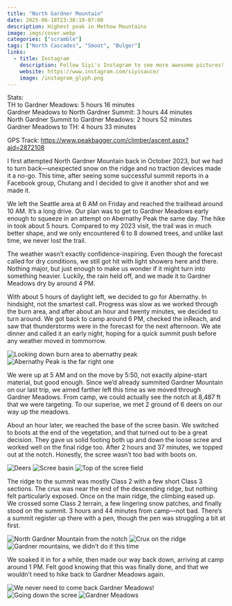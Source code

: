 ```yaml
---
title: "North Gardner Mountain"
date: 2025-06-18T23:38:19-07:00
description: Highest peak in Methow Mountains
image: imgs/cover.webp
categories: ["scramble"]
tags: ["North Cascades", "Smoot", "Bulger"]
links:
  - title: Instagram
    description: Follow Siyi's Instagram to see more awesome pictures!
    website: https://www.instagram.com/siyisauce/
    image: /instagram_glyph.png
---
```

Stats:  
TH to Gardner Meadows: 5 hours 16 minutes  
Gardner Meadows to North Gardner Summit: 3 hours 44 minutes  
North Gardner Summit to Gardner Meadows: 2 hours 52 minutes  
Gardner Meadows to TH: 4 hours 33 minutes  

GPS Track: https://www.peakbagger.com/climber/ascent.aspx?aid=2872108

I first attempted North Gardner Mountain back in October 2023, but we had to turn back—unexpected snow on the ridge and no traction devices made it a no-go. This time, after seeing some successful summit reports in a Facebook group, Chutang and I decided to give it another shot and we made it.

We left the Seattle area at 6 AM on Friday and reached the trailhead around 10 AM. It’s a long drive. Our plan was to get to Gardner Meadows early enough to squeeze in an attempt on Abernathy Peak the same day. The hike in took about 5 hours. Compared to my 2023 visit, the trail was in much better shape, and we only encountered 6 to 8 downed trees, and unlike last time, we never lost the trail.

The weather wasn’t exactly confidence-inspiring. Even though the forecast called for dry conditions, we still got hit with light showers here and there. Nothing major, but just enough to make us wonder if it might turn into something heavier. Luckily, the rain held off, and we made it to Gardner Meadows dry by around 4 PM.

With about 5 hours of daylight left, we decided to go for Abernathy. In hindsight, not the smartest call. Progress was slow as we worked through the burn area, and after about an hour and twenty minutes, we decided to turn around. We got back to camp around 6 PM, checked the inReach, and saw that thunderstorms were in the forecast for the next afternoon. We ate dinner and called it an early night, hoping for a quick summit push before any weather moved in tommorrow.

![Looking down burn area to abernathy peak](imgs/burn.webp) ![Abernathy Peak is the far right one](imgs/abernathy.webp)

We were up at 5 AM and on the move by 5:50, not exactly alpine-start material, but good enough. Since we’d already summited Gardner Mountain on our last trip, we aimed farther left this time as we moved through Gardner Meadows. From camp, we could actually see the notch at 8,487 ft that we were targeting. To our superise, we met 2 ground of 6 deers on our way up the meadows. 

About an hour later, we reached the base of the scree basin. We switched to boots at the end of the vegetation, and that turned out to be a great decision. They gave us solid footing both up and down the loose scree and worked well on the final ridge too. After 2 hours and 37 minutes, we topped out at the notch. Honestly, the scree wasn’t too bad with boots on.

![Deers](imgs/deer.webp) ![Scree basin](imgs/basin.webp) ![Top of the scree field](imgs/look_down_basin.webp)

The ridge to the summit was mostly Class 2 with a few short Class 3 sections. The crux was near the end of the descending ridge, but nothing felt particularly exposed. Once on the main ridge, the climbing eased up. We crossed some Class 2 terrain, a few lingering snow patches, and finally stood on the summit. 3 hours and 44 minutes from camp—not bad. There’s a summit register up there with a pen, though the pen was struggling a bit at first.

![North Gardner Mountain from the notch](imgs/peak.webp) ![Crux on the ridge](imgs/crux.webp) ![Gardner mountains, we didn't do it this time](imgs/gardner.webp)

We soaked it in for a while, then made our way back down, arriving at camp around 1 PM. Felt good knowing that this was finally done, and that we wouldn’t need to hike back to Gardner Meadows again.

![We never need to come back Gardner Meadows!](imgs/never.webp) ![Going down the scree](imgs/down_scree.webp) ![Gardner Meadows](imgs/meadow.webp)

